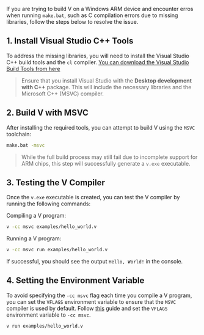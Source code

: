 If you are trying to build V on a Windows ARM device and encounter erros when running `make.bat`, such as C compilation errors due to missing libraries, follow the steps below to resolve the issue.

## 1. Install Visual Studio C++ Tools

To address the missing libraries, you will need to install the Visual Studio C++ build tools and the `cl` compiler. [You can download the Visual Studio Build Tools from here](https://visualstudio.microsoft.com/en/vs/community/)

> Ensure that you install Visual Studio with the **Desktop development with C++** package. 
> This will include the necessary libraries and the Microsoft C++ (MSVC) compiler.

## 2. Build V with MSVC

After installing the required tools, you can attempt to build V using the `MSVC` toolchain:

```bash
make.bat -msvc
```

> While the full build process may still fail due to incomplete support for ARM chips, 
> this step will successfully generate a `v.exe` executable.

## 3. Testing the V Compiler

Once the `v.exe` executable is created, you can test the V compiler by running the following commands:

Compiling a V program:
```bash
v -cc msvc examples/hello_world.v
```

Running a V program:
```bash
v -cc msvc run examples/hello_world.v
```

If successful, you should see the output `Hello, World!` in the console.

## 4. Setting the Environment Variable

To avoid specifying the `-cc msvc` flag each time you compile a V program, you can set the `VFLAGS` environment variable to ensure that the `MSVC` compiler is used by default. Follow [this](https://www.tenforums.com/tutorials/121855-edit-user-system-environment-variables-windows.html#option3) guide and set the `VFLAGS` environment variable to `-cc msvc`.

```bash
v run examples/hello_world.v
```